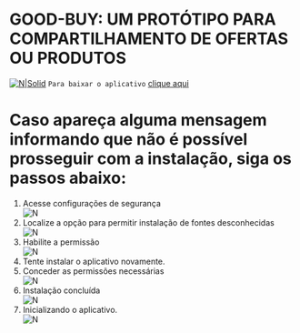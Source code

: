 # GOOD-BUY: UM PROTÓTIPO PARA COMPARTILHAMENTO DE OFERTAS OU PRODUTOS


[![N|Solid](https://icon-icons.com/icons2/72/PNG/256/download_arrow_14460.png)](https://drive.google.com/uc?id=1dR_i2r9kFRnPSVBpJax5p-LYlF5pb8yq)
`Para baixar o aplicativo` [clique aqui](https://drive.google.com/uc?id=1dR_i2r9kFRnPSVBpJax5p-LYlF5pb8yq)
# Caso apareça alguma mensagem informando que não é possível prosseguir com a instalação, siga os passos abaixo:
 1. Acesse configurações de segurança <br />
       ![N](https://drive.google.com/uc?id=12LDzVBfeu8zoIc3v380SS3_6DRkHSOWh)
 1. Localize a opção para permitir instalação de fontes desconhecidas <br />
       ![N](https://drive.google.com/uc?id=12H_3uL5oAwfF5uOxsx2dwL5Uw_8TPvJ0)
 1. Habilite a permissão <br />
       ![N](https://drive.google.com/uc?id=19lTYrxds_yTEay7h4IeMSekKE1rpY2lE)
 1. Tente instalar o aplicativo novamente. <br />
 1. Conceder as permissões necessárias <br />
       ![N](https://drive.google.com/uc?id=12-H3yeRwT4wB3JGkJiZEXOWUTSH33El2)
 1. Instalação concluída <br />
       ![N](https://drive.google.com/uc?id=1C01RiiYPaYaU1nws1HRvr685IqzUq4VC)
 1. Inicializando o aplicativo. <br />
       ![N](https://drive.google.com/uc?id=14_TBAKeCB5IGd6PJx3rIU-3azh-SZ_2Q)
